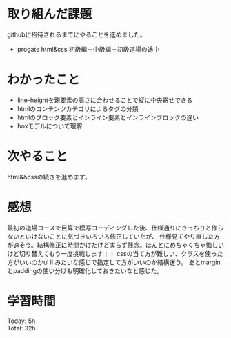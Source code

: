 # 取り組んだ課題
githubに招待されるまでにやることを進めました。

- progate html&css 初級編＋中級編＋初級道場の途中

# わかったこと
- line-heightを親要素の高さに合わせることで縦に中央寄せできる
- htmlのコンテンツカテゴリによるタグの分類
- htmlのブロック要素とインライン要素とインラインブロックの違い
- boxモデルについて理解

# 次やること
html&&cssの続きを進めます。

# 感想
最初の道場コースで目算で模写コーディングした後、仕様通りにきっちりと作らないといけないことに気づきいろいろ修正していたが、
仕様見てやり直した方が速そう。結構修正に時間かけたけど実らず残念。ほんとにめちゃくちゃ悔しいけど切り替えてもう一度挑戦します！！
cssの当て方が難しい、クラスを使った方がいいのかul li みたいな感じで指定して方がいいのか結構迷う。
あとmarginとpaddingの使い分けも明確化しておきたいなと感じた。

# 学習時間

Today: 5h  
Total: 32h

